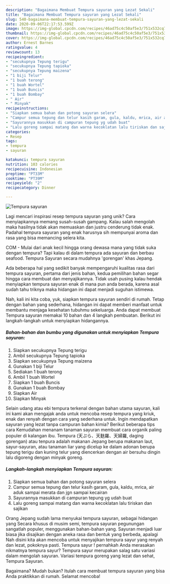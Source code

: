 ```yaml
---
description: "Bagaimana Membuat Tempura sayuran yang Lezat Sekali"
title: "Bagaimana Membuat Tempura sayuran yang Lezat Sekali"
slug: 540-bagaimana-membuat-tempura-sayuran-yang-lezat-sekali
date: 2020-09-06T22:17:53.599Z
image: https://img-global.cpcdn.com/recipes/46ad75c4c50af5e3/751x532cq70/tempura-sayuran-foto-resep-utama.jpg
thumbnail: https://img-global.cpcdn.com/recipes/46ad75c4c50af5e3/751x532cq70/tempura-sayuran-foto-resep-utama.jpg
cover: https://img-global.cpcdn.com/recipes/46ad75c4c50af5e3/751x532cq70/tempura-sayuran-foto-resep-utama.jpg
author: Ernest Barnes
ratingvalue: 4
reviewcount: 13
recipeingredient:
- "secukupnya Tepung terigu"
- "secukupnya Tepung tapioka"
- "secukupnya Tepung maizena"
- "1 biji Telur"
- "1 buah terong"
- "1 buah Wortel"
- "1 buah Buncis"
- "1 buah Bombay"
- " Air"
- " Minyak"
recipeinstructions:
- "Siapkan semua bahan dan potong sayuran selera"
- "Campur semua tepung dan telur kasih garam, gula, kaldu, mrica, air aduk sampai merata dan jgn sampai kecairan"
- "Sayurannya masukkan di campuran tepung yg udah buat"
- "Lalu goreng sampai matang dan warna kecoklatan lalu tiriskan dan sajikan"
categories:
- Resep
tags:
- tempura
- sayuran

katakunci: tempura sayuran 
nutrition: 103 calories
recipecuisine: Indonesian
preptime: "PT33M"
cooktime: "PT39M"
recipeyield: "2"
recipecategory: Dinner

---
```



![Tempura sayuran](https://img-global.cpcdn.com/recipes/46ad75c4c50af5e3/751x532cq70/tempura-sayuran-foto-resep-utama.jpg)

Lagi mencari inspirasi resep tempura sayuran yang unik? Cara menyiapkannya memang susah-susah gampang. Kalau salah mengolah maka hasilnya tidak akan memuaskan dan justru cenderung tidak enak. Padahal tempura sayuran yang enak harusnya sih mempunyai aroma dan rasa yang bisa memancing selera kita.

COM - Mulai dari anak kecil hingga orang dewasa mana yang tidak suka dengan tempura? Tapi kalau di dalam tempura ada sayuran dan berbau seafood. Tempura Sayuran secara mudahnya &#39;gorengan&#39; khas Jepang.

Ada beberapa hal yang sedikit banyak mempengaruhi kualitas rasa dari tempura sayuran, pertama dari jenis bahan, kedua pemilihan bahan segar hingga cara membuat dan menyajikannya. Tidak usah pusing kalau hendak menyiapkan tempura sayuran enak di mana pun anda berada, karena asal sudah tahu triknya maka hidangan ini dapat menjadi suguhan istimewa.


Nah, kali ini kita coba, yuk, siapkan tempura sayuran sendiri di rumah. Tetap dengan bahan yang sederhana, hidangan ini dapat memberi manfaat untuk membantu menjaga kesehatan tubuhmu sekeluarga. Anda dapat membuat Tempura sayuran memakai 10 bahan dan 4 langkah pembuatan. Berikut ini langkah-langkah untuk menyiapkan hidangannya.

<!--inarticleads1-->

##### Bahan-bahan dan bumbu yang digunakan untuk menyiapkan Tempura sayuran:

1. Siapkan secukupnya Tepung terigu
1. Ambil secukupnya Tepung tapioka
1. Siapkan secukupnya Tepung maizena
1. Gunakan 1 biji Telur
1. Sediakan 1 buah terong
1. Ambil 1 buah Wortel
1. Siapkan 1 buah Buncis
1. Gunakan 1 buah Bombay
1. Siapkan  Air
1. Siapkan  Minyak


Selain udang atau ebi tempura terkenal dengan bahan utama sayuran, kali ini kami akan mengajak anda untuk mencoba resep tempura yang kriuk, enak dan renyah dengan cara yang sederhana untuk. Ingin mendapatkan sayuran yang lezat tanpa campuran bahan kimia? Berikut beberapa tips cara Kemudahan menanam tanaman sayuran membuat cara organik paling populer di kalangan ibu. Tempura (天ぷら、天麩羅、天婦羅, daging gorengan) atau tenpura adalah makanan Jepang berupa makanan laut, sayur-sayuran, atau tanaman liar yang dicelup ke dalam adonan berupa tepung terigu dan kuning telur yang diencerkan dengan air bersuhu dingin lalu digoreng dengan minyak goreng. 

<!--inarticleads2-->

##### Langkah-langkah menyiapkan Tempura sayuran:

1. Siapkan semua bahan dan potong sayuran selera
1. Campur semua tepung dan telur kasih garam, gula, kaldu, mrica, air aduk sampai merata dan jgn sampai kecairan
1. Sayurannya masukkan di campuran tepung yg udah buat
1. Lalu goreng sampai matang dan warna kecoklatan lalu tiriskan dan sajikan


Orang Jepang sudah lama menyukai tempura sayuran, sebagai hidangan yang Secara khusus di musim semi, tempura sayuran pegunungan sangatlah populer, menggunakan bahan-bahan yang. Sayuran menjadi luar biasa jika disajikan dengan aneka rasa dan bentuk yang berbeda, apalagi Nah disini kita akan mencoba untuk menyajikan tempura sayur yang renyah dan lezat, pokoknya pasti. Tempura sayur ! pernahkah Anda merasakan nikmatnya tempura sayur? Tempura sayur merupakan salag satu variasi dalam mengolah sayuran. Variasi tempura goreng yang lezat dan sehat, Tempura Sayuran. 

Bagaimana? Mudah bukan? Itulah cara membuat tempura sayuran yang bisa Anda praktikkan di rumah. Selamat mencoba!
